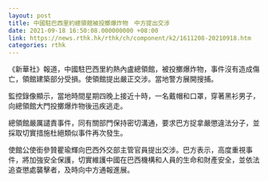 ```yaml
---
layout: post
title: 中國駐巴西里約總領館被投擲爆炸物　中方提出交涉
date: 2021-09-18 16:50:08.000000000 +08:00
link: https://news.rthk.hk/rthk/ch/component/k2/1611208-20210918.htm
categories: rthk
---
```


《新華社》報道，中國駐巴西里約熱內盧總領館，被投擲爆炸物，事件沒有造成傷亡，領館建築部分受損。使領館提出嚴正交涉。當地警方展開搜捕。

監控錄像顯示，當地時間星期四晚上接近十時，一名戴帽和口罩，穿著黑衫男子，向總領館大門投擲爆炸物後迅疾逃走。

總領館嚴厲譴責事件，同有關部門保持密切溝通，要求巴方捉拿嚴懲違法分子，並採取切實措施杜絕類似事件再次發生。

使館公使銜參贊瞿瑜輝向巴西外交部主管官員提出交涉。巴方表示，高度重視事件，將加強安全保護，切實維護中國在巴西機構和人員的生命和財產安全，並依法追查懲處襲擊者，及時向中方通報進展。
